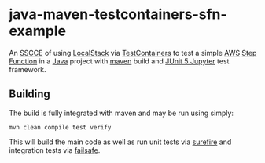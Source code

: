 # java-maven-testcontainers-sfn-example

An [SSCCE](http://www.sscce.org/) of using [LocalStack](https://www.localstack.cloud/) via [TestContainers](https://testcontainers.com/) to test a simple [AWS](https://aws.amazon.com/) [Step Function](https://aws.amazon.com/step-functions/) in a [Java](https://en.wikipedia.org/wiki/Java_%28programming_language%29) project with [maven](https://maven.apache.org/) build and [JUnit 5 Jupyter](https://junit.org/junit5/docs/current/user-guide/) test framework.

## Building

The build is fully integrated with maven and may be run using simply:

    mvn clean compile test verify

This will build the main code as well as run unit tests via [surefire](https://maven.apache.org/surefire/maven-surefire-plugin/) and integration tests via [failsafe](https://maven.apache.org/surefire/maven-failsafe-plugin/).

